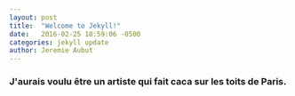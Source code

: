 ```yaml
---
layout: post
title:  "Welcome to Jekyll!"
date:   2016-02-25 18:59:06 -0500
categories: jekyll update
author: Jeremie Aubut
---
```

<h3>J'aurais voulu être un artiste qui fait caca sur les toits de Paris.</h3>